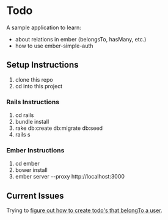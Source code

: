 # Todo

A sample application to learn:

* about relations in ember (belongsTo, hasMany, etc.)
* how to use ember-simple-auth

## Setup Instructions

1. clone this repo
2. cd into this project

### Rails Instructions

1. cd rails
2. bundle install
3. rake db:create db:migrate db:seed
4. rails s

### Ember Instructions

1. cd ember
2. bower install
3. ember server --proxy http://localhost:3000


## Current Issues

Trying to [figure out how to create todo's that belongTo a user](http://stackoverflow.com/questions/25061155/emberjs-how-to-create-a-new-belongsto-item).
